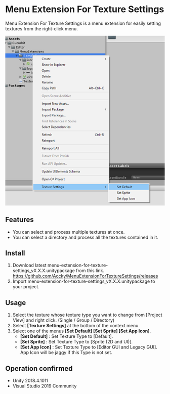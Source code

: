 # Menu Extension For Texture Settings

Menu Extension For Texture Settings is a menu extension for easily setting textures from the right-click menu.

![cap1.png](doc/img/cap1.png)

## Features
- You can select and process multiple textures at once.
- You can select a directory and process all the textures contained in it.

## Install
1. Download latest menu-extension-for-texture-settings_vX.X.X.unitypackage from this link.
https://github.com/Accky/MenuExtensionForTextureSettings/releases
2. Import menu-extension-for-texture-settings_vX.X.X.unitypackage to your project.

## Usage
1. Select the texture whose texture type you want to change from [Project View] and right click. (Single / Group / Directory)
2. Select **[Texture Settings]** at the bottom of the context menu.
3. Select one of the menus **[Set Default] [Set Sprite] [Set App Icon]**.
   - **[Set Default]** : Set Texture Type to [Default].
   - **[Set Sprite]** : Set Texture Type to [Sprite (2D and UI)].
   - **[Set App Icon]** : Set Texture Type to [Editor GUI and Legacy GUI]. App Icon will be jaggy if this Type is not set.

## Operation confirmed
- Unity 2018.4.10f1
- Visual Studio 2019 Community